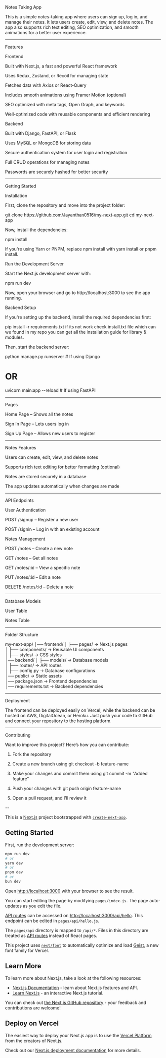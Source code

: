 Notes Taking App

This is a simple notes-taking app where users can sign up, log in, and manage their notes. It lets users create, edit, view, and delete notes. The app also supports rich text editing, SEO optimization, and smooth animations for a better user experience.


---

Features

Frontend

Built with Next.js, a fast and powerful React framework

Uses Redux, Zustand, or Recoil for managing state

Fetches data with Axios or React-Query

Includes smooth animations using Framer Motion (optional)

SEO optimized with meta tags, Open Graph, and keywords

Well-optimized code with reusable components and efficient rendering


Backend

Built with Django, FastAPI, or Flask

Uses MySQL or MongoDB for storing data

Secure authentication system for user login and registration

Full CRUD operations for managing notes

Passwords are securely hashed for better security



---

Getting Started

Installation

First, clone the repository and move into the project folder:

git clone https://github.com/Jayanthan0516/my-next-app.git
cd my-next-app

Now, install the dependencies:

npm install

If you're using Yarn or PNPM, replace npm install with yarn install or pnpm install.

Run the Development Server

Start the Next.js development server with:

npm run dev

Now, open your browser and go to http://localhost:3000 to see the app running.

Backend Setup

If you're setting up the backend, install the required dependencies first:

pip install -r requirements.txt if its not work check install.txt file which can we found in my repo you can get all the installation guide for library & modules.

Then, start the backend server:

python manage.py runserver  # If using Django  
# OR  
uvicorn main:app --reload  # If using FastAPI


---

Pages

Home Page – Shows all the notes

Sign In Page – Lets users log in

Sign Up Page – Allows new users to register



---

Notes Features

Users can create, edit, view, and delete notes

Supports rich text editing for better formatting (optional)

Notes are stored securely in a database

The app updates automatically when changes are made



---

API Endpoints

User Authentication

POST /signup – Register a new user

POST /signin – Log in with an existing account


Notes Management

POST /notes – Create a new note

GET /notes – Get all notes

GET /notes/:id – View a specific note

PUT /notes/:id – Edit a note

DELETE /notes/:id – Delete a note



---

Database Models

User Table

Notes Table


---

Folder Structure

my-next-app/
│── frontend/
│   ├── pages/          → Next.js pages  
│   ├── components/     → Reusable UI components  
│   ├── styles/         → CSS styles  
│── backend/
│   ├── models/         → Database models  
│   ├── routes/         → API routes  
│   ├── config.py       → Database configurations  
│── public/             → Static assets  
│── package.json        → Frontend dependencies  
│── requirements.txt    → Backend dependencies


---

Deployment

The frontend can be deployed easily on Vercel, while the backend can be hosted on AWS, DigitalOcean, or Heroku. Just push your code to GitHub and connect your repository to the hosting platform.


---

Contributing

Want to improve this project? Here’s how you can contribute:

1. Fork the repository


2. Create a new branch using git checkout -b feature-name


3. Make your changes and commit them using git commit -m "Added feature"


4. Push your changes with git push origin feature-name


5. Open a pull request, and I’ll review it

--

This is a [Next.js](https://nextjs.org) project bootstrapped with [`create-next-app`](https://nextjs.org/docs/pages/api-reference/create-next-app).

## Getting Started

First, run the development server:

```bash
npm run dev
# or
yarn dev
# or
pnpm dev
# or
bun dev
```

Open [http://localhost:3000](http://localhost:3000) with your browser to see the result.

You can start editing the page by modifying `pages/index.js`. The page auto-updates as you edit the file.

[API routes](https://nextjs.org/docs/pages/building-your-application/routing/api-routes) can be accessed on [http://localhost:3000/api/hello](http://localhost:3000/api/hello). This endpoint can be edited in `pages/api/hello.js`.

The `pages/api` directory is mapped to `/api/*`. Files in this directory are treated as [API routes](https://nextjs.org/docs/pages/building-your-application/routing/api-routes) instead of React pages.

This project uses [`next/font`](https://nextjs.org/docs/pages/building-your-application/optimizing/fonts) to automatically optimize and load [Geist](https://vercel.com/font), a new font family for Vercel.

## Learn More

To learn more about Next.js, take a look at the following resources:

- [Next.js Documentation](https://nextjs.org/docs) - learn about Next.js features and API.
- [Learn Next.js](https://nextjs.org/learn-pages-router) - an interactive Next.js tutorial.

You can check out [the Next.js GitHub repository](https://github.com/vercel/next.js) - your feedback and contributions are welcome!

## Deploy on Vercel

The easiest way to deploy your Next.js app is to use the [Vercel Platform](https://vercel.com/new?utm_medium=default-template&filter=next.js&utm_source=create-next-app&utm_campaign=create-next-app-readme) from the creators of Next.js.

Check out our [Next.js deployment documentation](https://nextjs.org/docs/pages/building-your-application/deploying) for more details.
